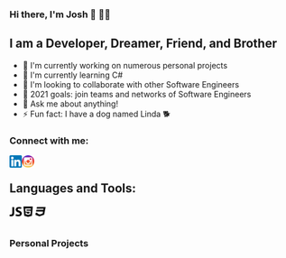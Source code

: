 ### Hi there, I'm Josh 👋 👨‍💻

## I am a Developer, Dreamer, Friend, and Brother

- 🔭 I'm currently working on numerous personal projects
- 🌱 I'm currently learning C#
- 💪 I'm looking to collaborate with other Software Engineers
- 👥 2021 goals: join teams and networks of Software Engineers
- 💬 Ask me about anything!
- ⚡ Fun fact: I have a dog named Linda 🐕

### Connect with me:

[<img align="left" alt="LinkedIn" width="22px" src="./linkedin.png"/>][linkedin]
[<img align="left" alt="Instagram" width="22px" src="./instagram.png"/>][instagram]

<br />

## Languages and Tools:

[<img align="left" alt="JavaScript" width="22px" src="./javascript.png" />][logo]
[<img align="left" alt="HTML" width="22px" src="./html.png" />][logo]
[<img align="left" alt="CSS" width="22px" src="./css.png" />][logo]

<br />
<br />

### Personal Projects

<br />
<br />

[linkedin]: https://linkedin.com/in/jbrito6492
[instagram]: https://www.instagram.com/jxbri24
[themove]: https://github.com/Jbrito6492/MVP
[logo]: #
